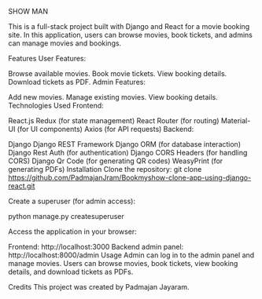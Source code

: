 SHOW MAN


This is a full-stack project built with Django and React for a movie booking site. In this application, users can browse movies, book tickets, and admins can manage movies and bookings.

Features
User Features:

Browse available movies.
Book movie tickets.
View booking details.
Download tickets as PDF.
Admin Features:

Add new movies.
Manage existing movies.
View booking details.
Technologies Used
Frontend:

React.js
Redux (for state management)
React Router (for routing)
Material-UI (for UI components)
Axios (for API requests)
Backend:

Django
Django REST Framework
Django ORM (for database interaction)
Django Rest Auth (for authentication)
Django CORS Headers (for handling CORS)
Django Qr Code (for generating QR codes)
WeasyPrint (for generating PDFs)
Installation
Clone the repository:
git clone https://github.com/PadmajanJram/Bookmyshow-clone-app-using-django-react.git

Create a superuser (for admin access):

python manage.py createsuperuser

Access the application in your browser:

Frontend: http://localhost:3000
Backend admin panel: http://localhost:8000/admin
Usage
Admin can log in to the admin panel and manage movies.
Users can browse movies, book tickets, view booking details, and download tickets as PDFs.


Credits
This project was created by Padmajan Jayaram.

